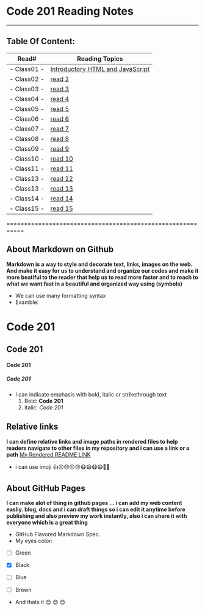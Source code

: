 # Code 201 Reading Notes
------------------------

## Table Of Content:
   Read#             | Reading Topics
  ------------------ | ------------------- 
- Class01 -  | [Introductory HTML and JavaScript](https://omarxzain.github.io/reading-notes/class-01)
- Class02 -  | [read 2]()
- Class03 -  | [read 3]()
- Class04 -  | [read 4]()
- Class05 -  | [read 5]()
- Class06 -  | [read 6]()
- Class07 -  | [read 7]()
- Class08 -  | [read 8]()   
- Class09 -  | [read 9]()
- Class10 -  | [read 10]()
- Class11 -  | [read 11]()
- Class13 -  | [read 12]() 
- Class13 -  | [read 13]()
- Class14 -  | [read 14]()
- Class15 -  | [read 15]()




===========================================================

## About Markdown on Github
**Markdown is a way to style and decorate text, links, images on the web.
And make it easy for us to understand and organize our codes and make it more beatiful to the reader that help us to read more faster and to reach to what we want fast in a beautiful and organized way using (symbols)**

- We can use many formatting syntax
- Examble:
# Code 201 
## Code 201
#### Code 201
##### Code 201

- I can indicate emphasis with bold, italic or strikethrough text
  1. Bold:  **Code 201**
  2. italic:  *Code 201*


## Relative links
__I can define relative links and image paths in rendered files to help readers navigate to other files in my repository
and i can use a link or a path__
[My Rendered README LINK](https://github.com/omarXzain/reading-notes/blob/master/README.md)

- i can use imoji
 :+1::angry::angry::angry::angry::mask::mask::mask::mask::new_moon_with_face::cherries:
 
 ## About GitHub Pages
 **I can make alot of thing in github pages ... i can add my web content easliy.  blog, docs and i can draft things so i can edit it anytime before publishing and also preview my work instantly, also i can share it with everyone which is a great thing**
 
 - GitHub Flavored Markdown Spec.
- My eyes color:
 - [ ] Green
- [x] Black
- [ ] Blue
- [ ] Brown




- And thats it :blush: :blush: :blush:
